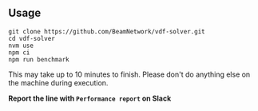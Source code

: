 ## Usage

```
git clone https://github.com/BeamNetwork/vdf-solver.git
cd vdf-solver
nvm use
npm ci
npm run benchmark
```
This may take up to 10 minutes to finish. Please don't do anything else on the machine during execution.

**Report the line with ```Performance report``` on Slack**

